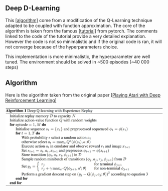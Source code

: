 ## Deep D-Learning

This [[algorithm]](https://www.cs.toronto.edu/~vmnih/docs/dqn.pdf) come from a modification of the Q-Learning technique adapted to be coupled with function approximation.
The core of the algorithm is taken from the famous [[tutorial]](https://pytorch.org/tutorials/intermediate/reinforcement_q_learning.html)
from pytorch. The comments linked to the code of the tutorial provide a very detailed explanation. However the code is not 
so minimalistic and if the original code is ran, it will not converge because of the hyperparameters choice.

This implementation is more minimalistic, the hyperparameter are well tuned. The environment should be solved in ~500 episodes (~40 000 steps)

## Algorithm

Here is the algorithm taken from the original paper [[Playing Atari with Deep Reinforcement Learning]](https://www.cs.toronto.edu/~vmnih/docs/dqn.pdf)

![algorithm](../images/deep_q_learning_algorithm.jpg)